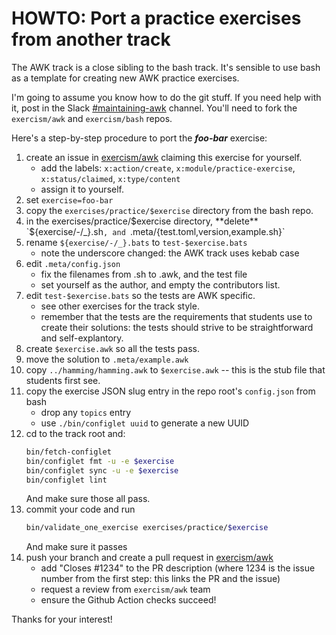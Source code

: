# HOWTO: Port a practice exercises from another track

The AWK track is a close sibling to the bash track. 
It's sensible to use bash as a template for creating new AWK practice
exercises.

I'm going to assume you know how to do the git stuff.  If you need help with
it, post in the Slack [#maintaining-awk][slack] channel.  You'll need to
fork the `exercism/awk` and `exercism/bash` repos.

Here's a step-by-step procedure to port the **_foo-bar_** exercise:

1. create an issue in [exercism/awk][github] claiming this exercise for
   yourself.
    - add the labels: `x:action/create`, `x:module/practice-exercise`,
      `x:status/claimed`, `x:type/content`
    - assign it to yourself.
1. set `exercise=foo-bar`
1. copy the `exercises/practice/$exercise` directory from the bash repo.
1. in the exercises/practice/$exercise directory, **delete** `${exercise/-/_}.sh`, and
   `.meta/{test.toml,version,example.sh}`
1. rename `${exercise/-/_}.bats` to `test-$exercise.bats`
    - note the underscore changed: the AWK track uses kebab case
1. edit `.meta/config.json`
    - fix the filenames from .sh to .awk, and the test file
    - set yourself as the author, and empty the contributors list.
1. edit `test-$exercise.bats` so the tests are AWK specific.
    - see other exercises for the track style.
    - remember that the tests are the requirements that students use to
      create their solutions: the tests should strive to be straightforward
      and self-explantory.
1. create `$exercise.awk` so all the tests pass.
1. move the solution to `.meta/example.awk`
1. copy `../hamming/hamming.awk` to `$exercise.awk` -- this is the stub file
   that students first see.
1. copy the exercise JSON slug entry in the repo root's `config.json` from bash
    - drop any `topics` entry
    - use `./bin/configlet uuid` to generate a new UUID
1. cd to the track root and:
    ```sh
    bin/fetch-configlet
    bin/configlet fmt -u -e $exercise
    bin/configlet sync -u -e $exercise
    bin/configlet lint
    ```
    And make sure those all pass.
1. commit your code and run
    ```sh
    bin/validate_one_exercise exercises/practice/$exercise
    ```
    And make sure it passes
1. push your branch and create a pull request in [exercism/awk][github]
    - add "Closes #1234" to the PR description (where 1234 is the issue
      number from the first step: this links the PR and the issue)
    - request a review from `exercism/awk` team
    - ensure the Github Action checks succeed!

Thanks for your interest!

[slack]: https://exercism-team.slack.com/archives/C03HT01H7N3 
[github]: https://github.com/exercism/awk 
